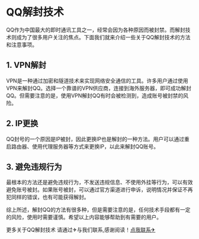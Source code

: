 # QQ解封技术

QQ作为中国最大的即时通讯工具之一，经常会因为各种原因而被封禁。而解封技术则成为了很多用户关注的焦点。下面我们就来介绍一些关于QQ解封技术的方法和注意事项。

## 1. VPN解封

VPN是一种通过加密和隧道技术来实现网络安全通信的工具。许多用户通过使用VPN来解封QQ。选择一个靠谱的VPN供应商，连接到海外服务器，即可成功解封QQ。但需要注意的是，使用VPN解封QQ有时会被检测到，造成账号被封禁的风险。

## 2. IP更换

QQ封号的一个原因是IP被封，因此更换IP也是解封的一种方法。用户可以通过重启路由器、使用代理服务器等方式来更换IP，以此来解封QQ账号。

## 3. 避免违规行为

最根本的方法还是避免违规行为，不发送违规信息、不使用外挂等行为，可以有效避免账号被封。如果账号被封，可以通过官方渠道进行申诉，说明情况并保证不再犯同样的错误，也有可能获得解封。

综上所述，解封QQ的方法有很多种，但是需要注意的是，任何技术手段都有一定的风险，使用时需要谨慎。希望以上内容能够帮助到有需要的用户。

更多关于QQ解封技术 请通过✈与我们联系,感谢阅读！[点我联系✈](https://web.k02.cc)